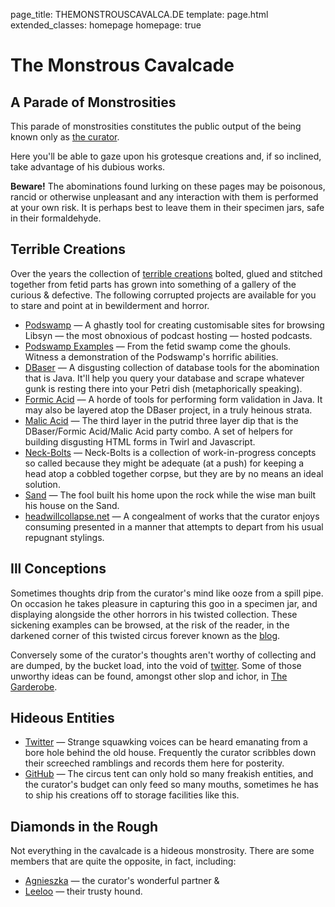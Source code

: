 page_title: THEMONSTROUSCAVALCA.DE
template: page.html
extended_classes: homepage
homepage: true

# The Monstrous Cavalcade
## A Parade of Monstrosities
This parade of monstrosities constitutes the public output of the being known only as [the curator](/the-curator#top). 

Here you'll be able to gaze upon his grotesque creations and, if so inclined, take advantage of his dubious works.

**Beware!** The abominations found lurking on these pages may be poisonous, rancid or otherwise unpleasant and any interaction with them is performed at your own risk. It is perhaps best to leave them in their specimen jars, safe in their formaldehyde.

## Terrible Creations
Over the years the collection of [terrible creations](/terrible-creations#top) bolted, glued and stitched together from fetid parts has grown into something of a gallery of the curious & defective.  The following corrupted projects are available for you to stare and point at in bewilderment and horror.

* [Podswamp](/terrible-creations/podswamp.html) _&mdash;_ A ghastly tool for creating customisable sites for browsing Libsyn &mdash; the most obnoxious of podcast hosting &mdash; hosted podcasts.
* [Podswamp Examples](/terrible-creations/podswamp.html#todays-putrid-catch) _&mdash;_ From the fetid swamp come the ghouls. Witness a demonstration of the Podswamp's horrific abilities.
* [DBaser](/terrible-creations/dbaser.html) _&mdash;_ A disgusting collection of database tools for the abomination that is Java. It'll help you query your database and scrape whatever gunk is resting there into your Petri dish (metaphorically speaking).
* [Formic Acid](/terrible-creations/formic-acid.html) _&mdash;_ A horde of tools for performing form validation in Java. It may also be layered atop the DBaser project, in a truly heinous strata.
* [Malic Acid](/terrible-creations/malic-acid.html) _&mdash;_ The third layer in the putrid three layer dip that is the DBaser/Formic Acid/Malic Acid party combo. A set of helpers for building disgusting HTML forms in Twirl and Javascript. 
* [Neck-Bolts](/terrible-creations/neck-bolts.html) _&mdash;_ Neck-Bolts is a collection of work-in-progress concepts so called because they might be adequate (at a push) for keeping a head atop a cobbled together corpse, but they are by no means an ideal solution.
* [Sand](/terrible-creations/sand.html) _&mdash;_ The fool built his home upon the rock while the wise man built his house on the Sand.
* [headwillcollapse.net](//headwillcollapse.net) _&mdash;_ A congealment of works that the curator enjoys consuming presented in a manner that attempts to depart from his usual repugnant stylings.

## Ill Conceptions

Sometimes thoughts drip from the curator's mind like ooze from a spill pipe. On occasion he takes pleasure in capturing this goo in a specimen jar, and displaying alongside the other horrors in his twisted collection. These sickening examples can be browsed, at the risk of the reader, in the darkened corner of this twisted circus forever known as the [blog](/ill-conceptions). 

Conversely some of the curator's thoughts aren't worthy of collecting and are dumped, by the bucket load, into the void of [twitter](https://twitter.com/fatconan). Some of
those unworthy ideas can be found, amongst other slop and ichor, in [The Garderobe](/ill-conceptions/the-garderobe). 

## Hideous Entities
* [Twitter](https://twitter.com/fatconan) _&mdash;_ Strange squawking voices can be heard emanating from a bore hole behind the old house. Frequently the curator scribbles down their screeched ramblings and records them here for posterity.
* [GitHub](https://github.com/FatConan) _&mdash;_ The circus tent can only hold so many freakish entities, and the curator's budget can only feed so many mouths, sometimes he has to ship his creations off to storage facilities like this. 

## Diamonds in the Rough
Not everything in the cavalcade is a hideous monstrosity. There are some members that are quite the opposite, in fact, including:

* [Agnieszka](http://jerzewska.pl) _&mdash;_ the curator's wonderful partner &amp;
* [Leeloo](https://www.instagram.com/leeloo.the.foxdog/) _&mdash;_ their trusty hound.